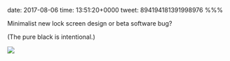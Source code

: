 date: 2017-08-06
time: 13:51:20+0000
tweet: 894194181391998976
%%%

Minimalist new lock screen design or beta software bug?

(The pure black is intentional.)

![](DGjQ3YcWsAEesJ-.jpg)
